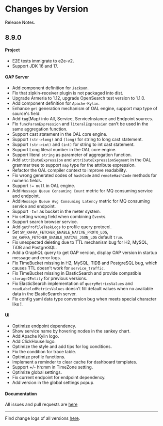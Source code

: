 Changes by Version
==================
Release Notes.

8.9.0
------------------

#### Project

* E2E tests immigrate to e2e-v2.
* Support JDK 16 and 17.

#### OAP Server

* Add component definition for `Jackson`.
* Fix that zipkin-receiver plugin is not packaged into dist.
* Upgrade Armeria to 1.12, upgrade OpenSearch test version to 1.1.0.
* Add component definition for `Apache-Kylin`.
* Enhance `get` generation mechanism of OAL engine, support map type of source's field.
* Add `tag`(Map) into All, Service, ServiceInstance and Endpoint sources.
* Fix `funcParamExpression` and `literalExpression` can't be used in the same aggregation function.
* Support cast statement in the OAL core engine.
* Support `(str->long)` and `(long)` for string to long cast statement.
* Support `(str->int)` and `(int)` for string to int cast statement.
* Support Long literal number in the OAL core engine.
* Support literal `string` as parameter of aggregation function.
* Add `attributeExpression` and `attributeExpressionSegment` in the OAL grammar tree to support `map` type for the
  attribute expression.
* Refactor the OAL compiler context to improve readability.
* Fix wrong generated codes of `hashCode` and `remoteHashCode` methods for numeric fields.
* Support `!= null` in OAL engine.
* Add `Message Queue Consuming Count` metric for MQ consuming service and endpoint.
* Add `Message Queue Avg Consuming Latency` metric for MQ consuming service and endpoint.
* Support `-Inf` as bucket in the meter system.
* Fix setting wrong field when combining `Event`s.
* Support search browser service.
* Add `getProfileTaskLogs` to profile query protocol.
* Set `SW_KAFKA_FETCHER_ENABLE_NATIVE_PROTO_LOG`, `SW_KAFKA_FETCHER_ENABLE_NATIVE_JSON_LOG` default `true`.
* Fix unexpected deleting due to TTL mechanism bug for H2, MySQL, TiDB and PostgreSQL.
* Add a GraphQL query to get OAP version, display OAP version in startup message and error logs.
* Fix TimeBucket missing in H2, MySQL, TiDB and PostgreSQL bug, which causes TTL doesn't work for `service_traffic`.
* Fix TimeBucket missing in ElasticSearch and provide compatible `storage2Entity` for previous versions.
* Fix ElasticSearch implementation of `queryMetricsValues` and `readLabeledMetricsValues` doesn't fill default values
  when no available data in the ElasticSearch server.
* Fix config yaml data type conversion bug when meets special character like !.

#### UI

* Optimize endpoint dependency.
* Show service name by hovering nodes in the sankey chart.
* Add Apache Kylin logo.
* Add ClickHouse logo.
* Optimize the style and add tips for log conditions.
* Fix the condition for trace table.
* Optimize profile functions.
* Implement a reminder to clear cache for dashboard templates.
* Support +/- hh:mm in TimeZone setting.
* Optimize global settings.
* Fix current endpoint for endpoint dependency.
* Add version in the global settings popup.

#### Documentation

All issues and pull requests are [here](https://github.com/apache/skywalking/milestone/101?closed=1)

------------------
Find change logs of all versions [here](changes).
